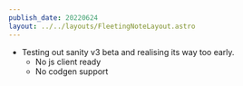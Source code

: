 ```yaml
---
publish_date: 20220624    
layout: ../../layouts/FleetingNoteLayout.astro
---
```

- Testing out sanity v3  beta and realising its way too early. 
	- No js client ready
	- No codgen support